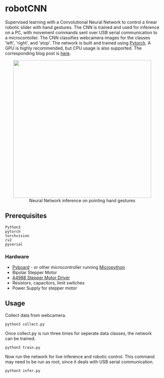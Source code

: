 # robotCNN
Supervised learning with a Convolutional Neural Network to control a linear robotic slider with hand gestures. The CNN is trained and used for inference on a PC, with movement commands sent over USB serial communication to a microcontoller. The CNN classifies webcamera images for the classes 'left', 'right', and 'stop'. The network is built and trained using [Pytorch](http://pytorch.org/). A GPU is highly recommended, but CPU usage is also supported. The corresponding blog post is [here](https://cascino.github.io/Abstract-Robotic-Control-with-Convolutional-Neural-Networks/).
<p align="center", text-align="center">
  <img src="/images/infer.gif" width="450"><br>
  Neural Network inference on pointing hand gestures
</p>

## Prerequisites
```
Python3
pytorch
torchvision
cv2
pyserial
```

### Hardware
* [Pyboard](https://store.micropython.org/) - or other microcontroller running [Micropython](https://micropython.org/)
* Bipolar Stepper Motor
* [A4988 Stepper Motor Driver](https://www.pololu.com/product/1182)
* Resistors, capacitors, limit switches
* Power Supply for stepper motor

## Usage
Collect data from webcamera.
```
python3 collect.py
```
Once collect.py is run three times for seperate data classes, the network can be trained.
```
python3 train.py
```
Now run the network for live inference and robotic control. This command may need to be run as root, since it deals with USB serial communication.
```
python3 infer.py
```




